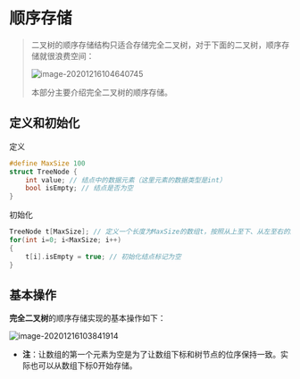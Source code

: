 # 顺序存储

>   二叉树的顺序存储结构只适合存储完全二叉树，对于下面的二叉树，顺序存储就很浪费空间：
>
>   ![image-20201216104640745](https://gitee.com/llillz/images/raw/master/image-20201216104640745.png)
>
>   本部分主要介绍完全二叉树的顺序存储。

## 定义和初始化

定义

```c
#define MaxSize 100
struct TreeNode {
    int value; // 结点中的数据元素（这里元素的数据类型是int）
    bool isEmpty; // 结点是否为空
}
```



初始化

```c
TreeNode t[MaxSize]; // 定义一个长度为MaxSize的数组t，按照从上至下、从左至右的顺序依次存储 完全二叉树 的各个结点
for(int i=0; i<MaxSize; i++)
{
    t[i].isEmpty = true; // 初始化结点标记为空
}
```



## 基本操作

**完全二叉树**的顺序存储实现的基本操作如下：

![image-20201216103841914](https://gitee.com/llillz/images/raw/master/image-20201216103841914.png)

-   **注**：让数组的第一个元素为空是为了让数组下标和树节点的位序保持一致。实际也可以从数组下标0开始存储。

